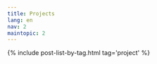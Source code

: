 ```yaml
---
title: Projects
lang: en
nav: 2
maintopic: 2
---
```


{% include post-list-by-tag.html tag='project' %}
